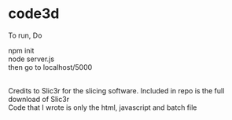 # code3d

To run, Do

npm init <br />
node server.js <br />
then go to localhost/5000 <br />
<br />

Credits to Slic3r for the slicing software. Included in repo is the full download of Slic3r <br />
Code that I wrote is only the html, javascript and batch file
